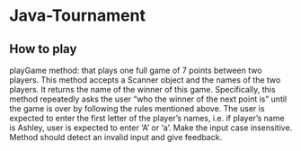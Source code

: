 # Java-Tournament
## How to play 
playGame method: that plays one full game of 7 points between two players. This 
method accepts a Scanner object and the names of the two players. It returns the name of the 
winner of this game. Specifically, this method repeatedly asks the user “who the winner of the 
next point is” until the game is over by following the rules mentioned above. The user is 
expected to enter the first letter of the player’s names, i.e. if player’s name is Ashley, user is 
expected to enter ‘A’ or ‘a’. Make the input case insensitive. Method should detect an invalid 
input and give feedback.
